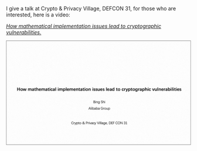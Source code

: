 I give a talk at Crypto & Privacy Village, DEFCON 31, for those who are interested, here is a video:

*[How mathematical implementation issues lead to cryptographic vulnerabilities.](https://www.youtube.com/watch?v=TPlCFkqQ1H8&t=1988s)*

![](https://raw.githubusercontent.com/roadicing/roadicing.github.io/main/images/2023-cpv-defcon.png)
